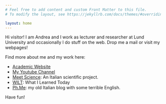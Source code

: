 ```yaml
---
# Feel free to add content and custom Front Matter to this file.
# To modify the layout, see https://jekyllrb.com/docs/themes/#overriding-theme-defaults

layout: home
---
```

Hi visitor! I am Andrea and I work as lecturer and researcher at Lund University and occasionally I do stuff on the web. Drop me a mail or visit my webpages!

Find more about me and my work here:
- [Academic Website](https://www.matfys.lu.se/staff/faculty/andrea-idini/)
- [My Youtube Channel](https://www.youtube.com/c/AndreaIdini)
- [Meet Science](https://www.meetscience.it): An Italian scientific project.
- [WILT](http://andreaidini.github.io/wilt/): What I Learned Today
- [Ph.Me](http://andreaidini.github.io/phme/): my old Italian blog with some terrible English.

Have fun!
